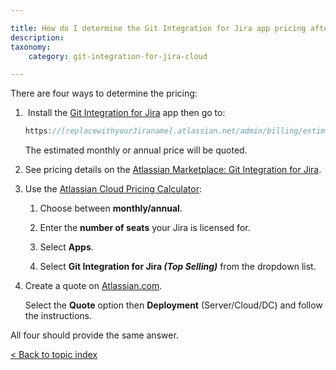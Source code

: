 ```yaml
---

title: How do I determine the Git Integration for Jira app pricing after the trial?
description:
taxonomy:
    category: git-integration-for-jira-cloud

---
```

There are four ways to determine the pricing:

1.   Install the [Git Integration for Jira](https://marketplace.atlassian.com/apps/4984/git-integration-for-jira?hosting=cloud&tab=pricing) app then go to:

    ```java
    https://[replacewithyourJiraname].atlassian.net/admin/billing/estimate
    ```

    The estimated monthly or annual price will be quoted.

2.  See pricing details on the [Atlassian Marketplace: Git Integration for Jira](https://marketplace.atlassian.com/apps/4984/git-integration-for-jira?hosting=cloud&tab=pricing).

3.  Use the [Atlassian Cloud Pricing Calculator](https://www.atlassian.com/software/pricing-calculator):

    1.  Choose between **monthly/annual**.

    2.  Enter the **number of seats** your Jira is licensed for.

    3.  Select **Apps**.

    4.  Select **Git Integration for Jira _(Top Selling)_** from the dropdown list.

4.  Create a quote on [Atlassian.com](https://www.atlassian.com/purchase/addon/com.xiplink.jira.git.jira_git_plugin).

    Select the **Quote** option then **Deployment** (Server/Cloud/DC) and follow the instructions.


All four should provide the same answer.

[< Back to topic index](https://bigbrassband.atlassian.net/wiki/spaces/GITSERVER/pages/276824215)